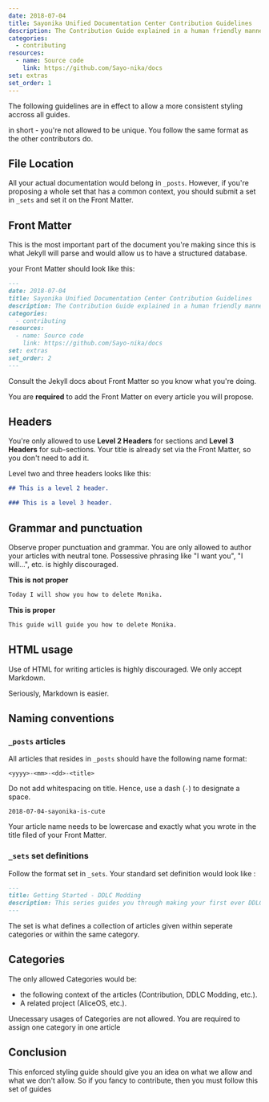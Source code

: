 ```yaml
---
date: 2018-07-04
title: Sayonika Unified Documentation Center Contribution Guidelines
description: The Contribution Guide explained in a human friendly manner
categories:
  - contributing
resources:
  - name: Source code
    link: https://github.com/Sayo-nika/docs
set: extras
set_order: 1
---
```


The following guidelines are in effect to allow a more consistent styling accross all guides.

in short - you're not allowed to be unique. You follow the same format as the other contributors do.

## File Location

All your actual documentation would belong in `_posts`. However, if you're proposing a whole set that has a common context, 
you should submit a set in `_sets` and set it on the Front Matter.

## Front Matter

This is the most important part of the document you're making since this is what Jekyll will parse and would allow us to have a structured database.

your Front Matter should look like this:

```md
---
date: 2018-07-04
title: Sayonika Unified Documentation Center Contribution Guidelines
description: The Contribution Guide explained in a human friendly manner
categories:
  - contributing
resources:
  - name: Source code
    link: https://github.com/Sayo-nika/docs
set: extras
set_order: 2
---
```
Consult the Jekyll docs about Front Matter so you know what you're doing.

You are **required** to add the Front Matter on every article you will propose.

## Headers

You're only allowed to use **Level 2 Headers** for sections and **Level 3 Headers** for sub-sections. 
Your title is already set via the Front Matter, so you don't need to add it.

Level two and three headers looks like this:
```md
## This is a level 2 header.

### This is a level 3 header.
```
## Grammar and punctuation

Observe proper punctuation and grammar. You are only allowed to author your
articles with neutral tone. Possessive phrasing like "I want you", "I will...",
etc. is highly discouraged.

**This is not proper**
```md
Today I will show you how to delete Monika.
```


**This is proper**
```md
This guide will guide you how to delete Monika.
```

## HTML usage

Use of HTML for writing articles is highly discouraged. We only accept Markdown.

Seriously, Markdown is easier.

## Naming conventions

### `_posts` articles
 
All articles that resides in `_posts` should have the following name format:

```
<yyyy>-<mm>-<dd>-<title>
```
Do not add whitespacing on title. Hence, use a dash (`-`) to designate a space.

```
2018-07-04-sayonika-is-cute
```
Your article name needs to be lowercase and exactly what you wrote in the title filed of your Front Matter.

### `_sets` set definitions

Follow the format set in `_sets`. Your standard set definition would look like :

```md
---
title: Getting Started - DDLC Modding
description: This series guides you through making your first ever DDLC Mod.
---
```

The set is what defines a collection of articles given within seperate categories or within the same category. 

## Categories

The only allowed Categories would be:

- the following context of the articles (Contribution, DDLC Modding, etc.).
- A related project (AliceOS, etc.).

Unecessary usages of Categories are not allowed. You are required to assign one category in one article

## Conclusion

This enforced styling guide should give you an idea on what we allow and what we don't allow. So if you fancy to contribute,
then you must follow this set of guides 